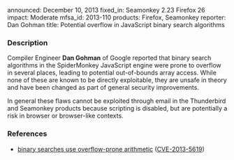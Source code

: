 announced: December 10, 2013
fixed_in: Seamonkey 2.23
          Firefox 26
impact: Moderate
mfsa_id: 2013-110
products: Firefox, Seamonkey
reporter: Dan Gohman
title: Potential overflow in JavaScript binary search algorithms

<h3>Description</h3>

<p>Compiler Engineer <strong>Dan Gohman</strong> of Google reported that binary
search algorithms in the SpiderMonkey JavaScript engine were prone to overflow
in several places, leading to potential out-of-bounds array access. While none
of these are known to be directly exploitable, they are unsafe in theory and
have been changed as part of general security improvements. 
</p>

<p class="note">In general these flaws cannot be exploited through email in the
Thunderbird and Seamonkey products because scripting is disabled, but are
potentially a risk in browser or browser-like contexts.</p>

<h3>References</h3>

<ul>
  <li><a href="https://bugzilla.mozilla.org/show_bug.cgi?id=917841">
       binary searches use overflow-prone arithmetic</a> (<a href="http://cve.mitre.org/cgi-bin/cvename.cgi?name=CVE-2013-5619" class="ex-ref">CVE-2013-5619</a>)</li>
</ul>



